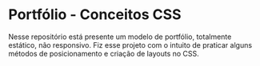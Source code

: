 <h1>Portfólio - Conceitos CSS</h1>

<p>Nesse repositório está presente um modelo de portfólio, totalmente estático, não responsivo. Fiz esse projeto com o intuito de praticar alguns métodos de posicionamento e criação de layouts no CSS.</p>
